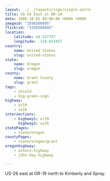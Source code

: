 ```yaml
---
layout: ../../layouts/sign/single.astro
title: US-26 East at OR-19
date: 2006-10-01 00:00:00 +0000 +0000
imageid: "1556560695"
flickrid: "1556560695"
location:
    latitude: 44.527757
    longitude: -119.633457
country:
    name: United States
    slug: united-states
state:
    name: Oregon
    slug: oregon
county:
    name: Grant County
    slug: grant
tags:
    - shield
    - big-green-sign
highway:
    - or19
    - us26
intersections:
    - highway1: or19
      highway2: us26
statePages:
    - state/oregon
countyPages:
    - state/oregon/grant
oregonhighway:
    - ochoco-highway
    - john-day-highway

---
```

US-26 east at OR-19 north to Kimberly and Spray.